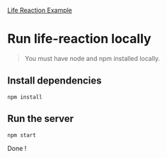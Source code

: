[Life Reaction Example](https://life-reaction.herokuapp.com/)

# Run life-reaction locally
> You must have node and npm installed locally.

## Install dependencies
`npm install`

## Run the server
`npm start`

Done !
